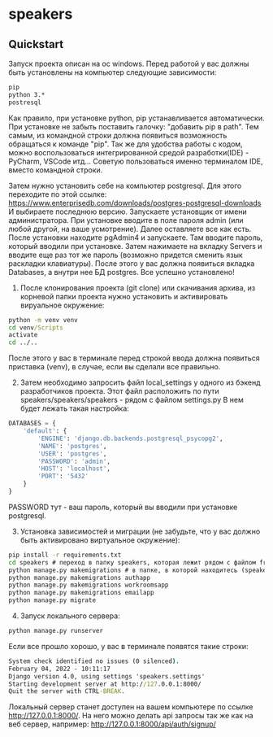# speakers

## Quickstart
Запуск проекта описан на ос windows. Перед работой у вас должны быть установлены на компьютер следующие зависимости: 
```cmd
pip
python 3.*
postresql
```
Как правило, при установке python, pip устанавливается автоматически. При установке не забыть поставить галочку: "добавить pip в path". Тем самым, из командной строки должна появиться возможность обращаться к команде "pip". Так же для удобства работы с кодом, можно воспользоваться интегрированной средой разработки(IDE) - PyCharm, VSCode итд... Советую пользоваться именно терминалом IDE, вместо командной строки.

Затем нужно установить себе на компьютер postgresql. Для этого переходите по этой ссылке: https://www.enterprisedb.com/downloads/postgres-postgresql-downloads
И выбираете последнюю версию. Запускаете установщик от имени администратора. При установке вводите в поле пароля admin (или любой другой, на ваше усмотрение). Далее оставляете все как есть. После установки находите pgAdmin4 и запускаете. Там вводите пароль, который вводили при установке. Затем нажимаете на вкладку Servers и вводите еще раз тот же пароль (возможно придется сменить язык раскладки клавиатуры). После этого у вас должна появиться вкладка Databases, а внутри нее БД postgres. Все успешно установлено!

1. После клонирования проекта (git clone) или скачивания архива, из корневой папки проекта нужно установить и активировать вируальное окружение:
```cmd
python -m venv venv
cd venv/Scripts
activate
cd ../..
```
После этого у вас в терминале перед строкой ввода должна появиться приставка (venv), в случае, если вы сделали все правильно.

2. Затем необходимо запросить файл local_settings у одного из бэкенд разработчиков проекта. Этот файл расположить по пути speakers/speakers/speakers - рядом с файлом settings.py
В нем будет лежать такая настройка:
```python
DATABASES = {
    'default': {
        'ENGINE': 'django.db.backends.postgresql_psycopg2',
        'NAME': 'postgres',
        'USER': 'postgres',
        'PASSWORD': 'admin',
        'HOST': 'localhost',
        'PORT': '5432'
    }
}
```
PASSWORD тут - ваш пароль, который вы вводили при установке postgresql.

3. Установка зависимостей и миграции (не забудьте, что у вас должно быть активировано виртуальное окружение):
```cmd
pip install -r requirements.txt
cd speakers # переход в папку speakers, которая лежит рядом с файлом frontend.
python manage.py makemigrations # в папке, в которой находитесь (speakers), должен лежать файл manage.py, чтобы данная команда запустилась успешно.
python manage.py makemigrations authapp
python manage.py makemigrations workroomsapp
python manage.py makemigrations emailapp
python manage.py migrate
```

4. Запуск локального сервера:
```cmd
python manage.py runserver
```
Если все прошло хорошо, у вас в терминале появятся такие строки:
```cmd
System check identified no issues (0 silenced).
February 04, 2022 - 10:11:17
Django version 4.0, using settings 'speakers.settings'
Starting development server at http://127.0.0.1:8000/
Quit the server with CTRL-BREAK.
```
Локальный сервер станет доступен на вашем компьютере по ссылке http://127.0.0.1:8000/. На него можно делать api запросы так же как на веб сервер, например: http://127.0.0.1:8000/api/auth/signup/
